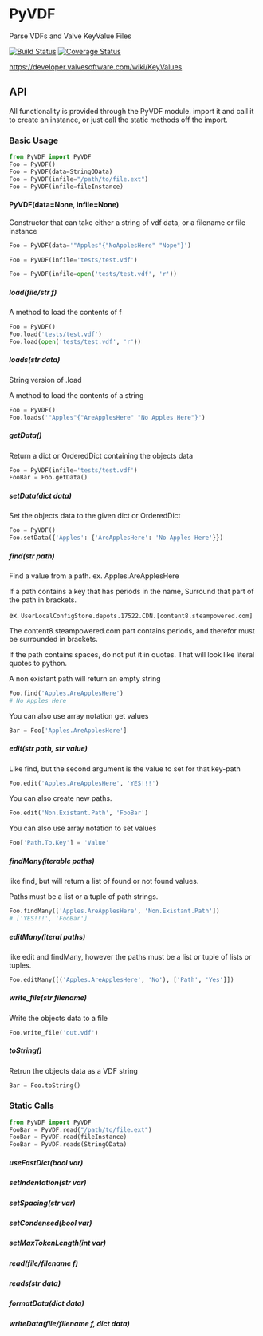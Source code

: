 PyVDF
==
Parse VDFs and Valve KeyValue Files

[![Build Status](https://img.shields.io/travis/noriah/PyVDF.svg?branch=master&style=flat-square)](https://travis-ci.org/noriah/PyVDF)
[![Coverage Status](https://img.shields.io/coveralls/noriah/PyVDF.svg?style=flat-square)](https://coveralls.io/r/noriah/PyVDF)

https://developer.valvesoftware.com/wiki/KeyValues

## API
All functionality is provided through the PyVDF module.
import it and call it to create an instance, or just call the static methods off the import.

### Basic Usage
```python
from PyVDF import PyVDF
Foo = PyVDF()
Foo = PyVDF(data=StringOData)
Foo = PyVDF(infile="/path/to/file.ext")
Foo = PyVDF(infile=fileInstance)
```

#### PyVDF(data=None, infile=None)

Constructor that can take either a string of vdf data, or a filename or file instance
```python
Foo = PyVDF(data='"Apples"{"NoApplesHere" "Nope"}')

Foo = PyVDF(infile='tests/test.vdf')

Foo = PyVDF(infile=open('tests/test.vdf', 'r'))
```


##### load(file/str f)
A method to load the contents of f
```python
Foo = PyVDF()
Foo.load('tests/test.vdf')
Foo.load(open('tests/test.vdf', 'r'))
```

##### loads(str data)
String version of .load

A method to load the contents of a string
```python
Foo = PyVDF()
Foo.loads('"Apples"{"AreApplesHere" "No Apples Here"}')
```

##### getData()
Return a dict or OrderedDict containing the objects data
```python
Foo = PyVDF(infile='tests/test.vdf')
FooBar = Foo.getData()
```

##### setData(dict data)
Set the objects data to the given dict or OrderedDict
```python
Foo = PyVDF()
Foo.setData({'Apples': {'AreApplesHere': 'No Apples Here'}})
```

##### find(str path)
Find a value from a path.
ex. Apples.AreApplesHere

If a path contains a key that has periods in the name, Surround that part of the path in brackets.

ex. ```UserLocalConfigStore.depots.17522.CDN.[content8.steampowered.com]```

The content8.steampowered.com part contains periods, and therefor must be surrounded in brackets.

If the path contains spaces, do not put it in quotes. That will look like literal quotes to python.

A non existant path will return an empty string

```python
Foo.find('Apples.AreApplesHere')
# No Apples Here
```
You can also use array notation get values
```python
Bar = Foo['Apples.AreApplesHere']
```

##### edit(str path, str value)
Like find, but the second argument is the value to set for that key-path

```python
Foo.edit('Apples.AreApplesHere', 'YES!!!')
```
You can also create new paths.
```python
Foo.edit('Non.Existant.Path', 'FooBar')
```

You can also use array notation to set values
```python
Foo['Path.To.Key'] = 'Value'
```

##### findMany(iterable paths)
like find, but will return a list of found or not found values.

Paths must be a list or a tuple of path strings.
```python
Foo.findMany(['Apples.AreApplesHere', 'Non.Existant.Path'])
# ['YES!!!', 'FooBar']
```

##### editMany(iteral paths)
like edit and findMany, however the paths must be a list or tuple of lists or tuples.
```python
Foo.editMany([('Apples.AreApplesHere', 'No'), ['Path', 'Yes']])
```

##### write_file(str filename)
Write the objects data to a file
```python
Foo.write_file('out.vdf')
```

##### toString()
Retrun the objects data as a VDF string
```python
Bar = Foo.toString()
```

### Static Calls

```python
from PyVDF import PyVDF
FooBar = PyVDF.read("/path/to/file.ext")
FooBar = PyVDF.read(fileInstance)
FooBar = PyVDF.reads(StringOData)
```

##### useFastDict(bool var)

##### setIndentation(str var)

##### setSpacing(str var)

##### setCondensed(bool var)

##### setMaxTokenLength(int var)

##### read(file/filename f)

##### reads(str data)

##### formatData(dict data)

##### writeData(file/filename f, dict data)

